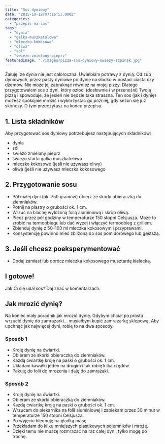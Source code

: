 ```yaml
---
title: "Sos dyniowy"
date: "2015-10-12T07:16:53.000Z"
categories: 
  - "przepis-na-sos"
tags: 
  - "dynia"
  - "galka-muszkatolowa"
  - "mleczko-kokosowe"
  - "oliwa"
  - "sol"
  - "swiezo-zmielony-pieprz"
featuredImage: "./images/pizza-sos-dyniowy-swiezy-szpinak.jpg"
---
```


Żałuję, że dynia nie jest całoroczna. Uwielbiam potrawy z dynią. Od zup dyniowych, przez pasty dyniowe po dynię na słodko w postaci ciasta czy dżemów. Nie może jej zabraknąć również na mojej pizzy. Dlatego przygotowałem sos z dyni, który ozłoci (dosłownie i w przenośni) Twoją pizzę i spowoduje, że jesień nie będzie taka straszna. Ten sos (jak i dynię) możesz spokojnie mrozić i wykorzystać go później, gdy sezon się już skończy. O tym przeczytasz na końcu przepisu.

## 1\. Lista składników

Aby przygotować sos dyniowy potrzebujesz następujących składników:

- dynia
- sól
- świeżo zmielony pieprz
- świeżo starta gałka muszkatołowa
- mleczko kokosowe (jeśli nie używasz oliwy)
- oliwa (jeśli nie używasz mleczka kokosowego

## 2\. Przygotowanie sosu

- Pół małej dyni (ok. 750 gramów) obierz ze skórki obieraczką do ziemniaków.
- Potnij na plastry o grubości ok. 1 cm.
- Wrzuć na blachę wyłożoną folią aluminiową i skrop oliwą.
- Piecz przez pół godziny w temperaturze 150 stopni Celsjusza. Może to zrobić na termoobiegu lub dać wyżej i włączyć termoobieg z grillem.
- Zblenduj dynię z 50–100 ml mleczka kokosowym i przyprawami.
- Konsystencję powinno mieć zbliżoną do sos pomidorowego lub gęstszą.

## 3\. Jeśli chcesz poeksperymentować

- Dodaj zamiast lub oprócz mleczka kokosowego musztardę kielecką.

## I gotowe!

Jak Ci się udał sos? Daj znać w komentarzach.

## Jak mrozić dynię?

Na koniec mały poradnik jak mrozić dynię. Gdybym chciał po prostu wrzucić dynię do zamrażarki… musiałbym kupić zamrażarkę sklepową. Aby upchnąć jak najwięcej dyni, robię to na dwa sposoby.

### Sposób 1

- Kroję dynię na ćwiartki.
- Obieram ze skórki obieraczką do ziemniaków.
- Każdą ćwiartkę kroję na paski o grubości ok. 1 cm.
- Układam kawałki jeden na drugim i tak robię kilka rzędów.
- Pakuję do folii do mrożenia i daję do zamrażaki.

### Sposób 2

- Kroję dynię na ćwiartki.
- Obieram ze skórki obieraczką do ziemniaków.
- Każdą ćwiartkę kroję na paski o grubości ok. 1 cm.
- Wrzucam do piekarnika na folii aluminiowej i zapiekam przez 30 minut w temperaturze 150 stopni Celsjusza.
- Po wyjęciu blednuję na gładką masę.
- Przekładam do kilku mniejszych plastikowych pojemników i mrożę.
- Dzięki temu nie muszę rozmrażać na raz całej dyni, tylko mogę po trochę.
